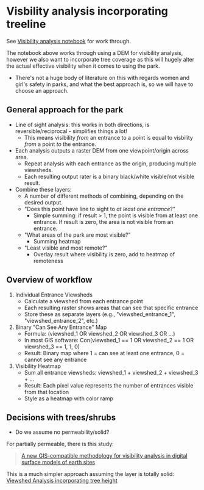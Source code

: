 # Visbility analysis incorporating treeline

See [Visibility analysis notebook](../visability_analysis.ipynb) for work through.

The notebook above works through using a DEM for visibility analysis, however we also want to incorporate tree coverage as this will hugely alter the actual effective visibility when it comes to using the park.

- There's not a huge body of literature on this with regards women and girl's safety in parks, and what the best approach is, so we will have to choose an approach.

## General approach for the park

- Line of sight analysis: this works in both directions, is reversible/reciprocal - simplifies things a lot!
    - This means visibility *from* an entrance to a point is equal to visbility *from* a point *to* the entrance.
- Each analysis outputs a raster DEM from one viewpoint/origin across area.
    - Repeat analysis with each entrance as the origin, producing multiple viewsheds.
    - Each resulting output rater is a binary black/white visible/not visible result.
- Combine these layers:
    - A number of different methods of combining, depending on the desired output.
    - "Does this point have line to sight to *at least one entrance*?"
        - Simple summing: if result > 1, the point is visible from at least one entrance. If result is zero, the area is not visible from an entrance.
    - "What areas of the park are most visible?"
        - Summing heatmap
    - "Least visible and most remote?"
        - Overlay result where visibility is zero, add to heatmap of remoteness

## Overview of workflow

1.  Individual Entrance Viewsheds
    - Calculate a viewshed from each entrance point
    - Each resulting raster shows areas that can see that specific entrance
    - Store these as separate layers (e.g., "viewshed_entrance_1", "viewshed_entrance_2", etc.)
2. Binary "Can See Any Entrance" Map
    - Formula: (viewshed_1 OR viewshed_2 OR viewshed_3 OR ...)
    - In most GIS software: Con(viewshed_1 == 1 OR viewshed_2 == 1 OR viewshed_3 == 1, 1, 0)
    - Result: Binary map where 1 = can see at least one entrance, 0 = cannot see any entrance
3. Visibility Heatmap
    - Sum all entrance viewsheds: viewshed_1 + viewshed_2 + viewshed_3 + ...
    - Result: Each pixel value represents the number of entrances visible from that location
    - Style as a heatmap with color ramp

## Decisions with trees/shrubs

- Do we assume no permeability/solid?

For partially permeable, there is this study:

> [A new GIS-compatible methodology for visibility analysis in digital surface models of earth sites](https://www.sciencedirect.com/science/article/pii/S1674987120302498#s0010)

This is a much simpler approach assuming the layer is totally solid: [Viewshed Analysis incorporating tree height](https://gis.stackexchange.com/questions/215320/viewshed-analysis-incorporating-tree-height)